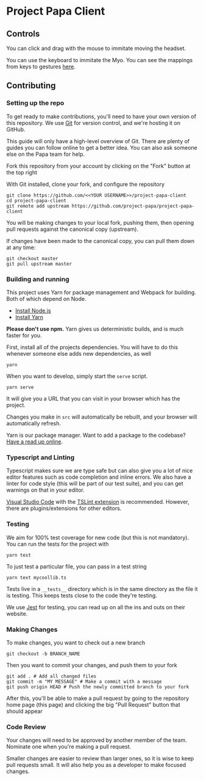 # Project Papa Client

## Controls

You can click and drag with the mouse to immitate moving the headset.

You can use the keyboard to immitate the Myo. You can see the mappings from keys to gestures [here](src/controls/keyboard.ts).

## Contributing

### Setting up the repo

To get ready to make contributions, you'll need to have your own version of this repository. We use [Git](https://git-scm.com/) for version control, and we're hosting it on GitHub.

This guide will only have a high-level overview of Git. There are plenty of guides you can follow online to get a better idea. You can also ask someone else on the Papa team for help.

Fork this repository from your account by clicking on the "Fork" button at the top right

With Git installed, clone your fork, and configure the repository

```
git clone https://github.com/<<YOUR USERNAME>>/project-papa-client
cd project-papa-client
git remote add upstream https://github.com/project-papa/project-papa-client
```

You will be making changes to your local fork, pushing them, then opening pull requests against the canonical copy (upstream).

If changes have been made to the canonical copy, you can pull them down at any time:

```
git checkout master
git pull upstream master
```

### Building and running

This project uses Yarn for package management and Webpack for building. Both of which depend on Node.

- [Install Node.js](https://nodejs.org/en/)
- [Install Yarn](https://yarnpkg.com/docs/install)

**Please don't use npm.** Yarn gives us deterministic builds, and is much faster for you.

First, install all of the projects dependencies. You will have to do this whenever someone else adds new dependencies, as well

```
yarn
```

When you want to develop, simply start the `serve` script.

```
yarn serve
```

It will give you a URL that you can visit in your browser which has the project.

Changes you make in `src` will automatically be rebuilt, and your browser will automatically refresh.

Yarn is our package manager. Want to add a package to the codebase? [Have a read up online](https://yarnpkg.com/docs).

### Typescript and Linting

Typescript makes sure we are type safe but can also give you a lot of nice editor features such as code completion
and inline errors. We also have a linter for code style (this will be part of our test suite), and you can get warnings on that
in your editor.

[Visual Studio Code](https://code.visualstudio.com/) with the [TSLint extension](https://marketplace.visualstudio.com/items?itemName=eg2.tslint) is recommended. However, there are plugins/extensions for other editors.

### Testing

We aim for 100% test coverage for new code (but this is not mandatory). You can run the tests for the project with

```
yarn test
```

To just test a particular file, you can pass in a test string

```
yarn text mycoollib.ts
```

Tests live in a `__tests__` directory which is in the same directory as the file it is testing. This keeps tests close
to the code they're testing.

We use [Jest](https://facebook.github.io/jest/) for testing, you can read up on all the ins and outs on their website.

### Making Changes

To make changes, you want to check out a new branch

```
git checkout -b BRANCH_NAME
```

Then you want to commit your changes, and push them to your fork

```
git add . # Add all changed files
git commit -m "MY MESSAGE" # Make a commit with a message
git push origin HEAD # Push the newly committed branch to your fork
```

After this, you'll be able to make a pull request by going to the repository home page (this page) and clicking the big "Pull Request" button that should appear

### Code Review

Your changes will need to be approved by another member of the team. Nominate one when you're making a pull request.

Smaller changes are easier to review than larger ones, so it is wise to keep pull requests small. It will also help you as a developer to make focused changes.
